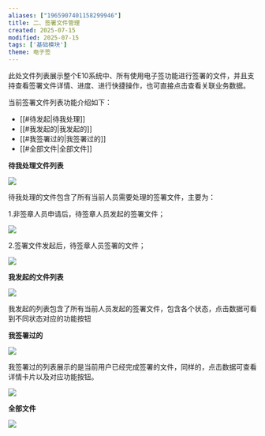 ```yaml
---
aliases: ["1965907401158299946"]
title: 二、签署文件管理
created: 2025-07-15
modified: 2025-07-15
tags: ['基础模块']
theme: 电子签
---
```


此处文件列表展示整个E10系统中、所有使用电子签功能进行签署的文件，并且支持查看签署文件详情、进度、进行快捷操作，也可直接点击查看关联业务数据。

当前签署文件列表功能介绍如下：

- [[#待发起|待我处理]]
- [[#我发起的|我发起的]]
- [[#我签署过的|我签署过的]]
- [[#全部文件|全部文件]]

**待我处理文件列表**

**![](https://myhelpdoc.oss-cn-heyuan.aliyuncs.com/mdimages/102172ac89bde8f1ad2a9666de7ea038.jpg)**

待我处理的文件包含了所有当前人员需要处理的签署文件，主要为：

1.非签章人员申请后，待签章人员发起的签署文件；

![](https://myhelpdoc.oss-cn-heyuan.aliyuncs.com/mdimages/49a2dcaea80ce881c9ebd4f346ddf8c7.jpg)

2.签署文件发起后，待签章人员签署的文件；

![](https://myhelpdoc.oss-cn-heyuan.aliyuncs.com/mdimages/08aaa6098ed9b860eb254fbf688ffc21.jpg)

**我发起的文件列表**

**![](https://myhelpdoc.oss-cn-heyuan.aliyuncs.com/mdimages/ac80a268f617f5a4d4716c295388f042.jpg)**

我发起的列表包含了所有当前人员发起的签署文件，包含各个状态，点击数据可看到不同状态对应的功能按钮

**我签署过的**

![](https://myhelpdoc.oss-cn-heyuan.aliyuncs.com/mdimages/a49b43b83a114213347e26e7b2baf4bc.jpg)

我签署过的列表展示的是当前用户已经完成签署的文件，同样的，点击数据可查看详情卡片以及对应功能按钮。

![](https://myhelpdoc.oss-cn-heyuan.aliyuncs.com/mdimages/972b26debdde7fd64913ba59a8d95c42.jpg)

**全部文件**

![](https://myhelpdoc.oss-cn-heyuan.aliyuncs.com/mdimages/af4312eb2d1a73f3b4d3d644ad5f6a6c.jpg)


